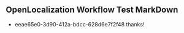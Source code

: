 ## OpenLocalization Workflow Test MarkDown
* eeae65e0-3d90-412a-bdcc-628d6e7f2f48 thanks!

<!--HONumber=Jul16_HO2-->



